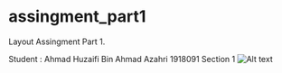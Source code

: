 # assingment_part1
Layout Assingment Part 1. 

Student : Ahmad Huzaifi Bin Ahmad Azahri 1918091 Section 1
![Alt text](/ujaiahmad/assingment_part1/assignment1.png?raw=false "Screenshot Assignment 1")
